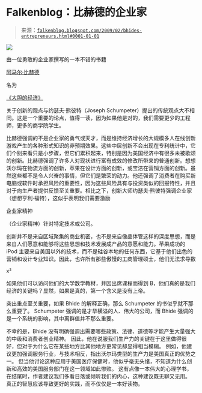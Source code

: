 <!--yml

类别：未分类

日期：2024 年 05 月 12 日 22:20:21

-->

# Falkenblog：比赫德的企业家

> 来源：[`falkenblog.blogspot.com/2009/02/bhides-entrepreneurs.html#0001-01-01`](http://falkenblog.blogspot.com/2009/02/bhides-entrepreneurs.html#0001-01-01)

![](https://blogger.googleusercontent.com/img/b/R29vZ2xl/AVvXsEihEUrk7y2HDdHw3x80P47jSRYI_ZKxE-rjeOF0fJXDjLPFslt-7Bn1IJwzJ5CcslynV-V0dk-YEgBi4LBecs51nrkGIdv6SYTditbjvSkVHZ-0iDkEH88E1E7IOqqa1FXuzUUfhA/s1600-h/bhide.jpg)

由一位勇敢的企业家撰写的一本不错的书籍

[阿马尔·比赫德](http://www.bhide.net/)

名为

[《大胆的经济》](http://www.amazon.com/Venturesome-Economy-Innovation-Prosperity-Connected/dp/0691135177/ref=sr_1_10/105-9052959-7934049?ie=UTF8&s=books&qid=1210329431&sr=1-10#productPromotions)

关于创新的观点与约瑟夫·熊彼特（Joseph Schumpeter）提出的传统观点大不相同。这是一个重要的论点，值得一读，因为如果他是对的，我们需要更少的工程师，更多的商学院学生。

比赫德强调的不是企业家的勇气或天才，而是维持经济增长的大规模多人在线创新游戏产生的各种形式知识的非预期效果。这些中层创新不会出现在专利统计中，它们个别来看只是小步骤，但它们累积起来，特别是因为美国经济中有很多未被歌颂的创新。比赫德强调了许多人对现状进行富有成效的修改所带来的普通创新。想想沃尔玛在物流方面的创新，苹果在设计方面的创新，或宝洁在营销方面的创新。虽然这些都不是令人兴奋的事情，但它们是繁荣的动力。他还强调了消费者在购买新电脑或软件时承担风险的重要性，因为这些风险具有与投资类似的回报特性，并且对于向生产者提供反馈至关重要。相比之下，创新大师约瑟夫·熊彼特强调企业家（想想亨利·福特），这似乎表明我们需要激励

企业家精神

（企业家精神）针对特定技术或公司。

创新并不是来自区域聚集的商业机密，也不是来自像晶体管这样的深度思想，而是来自人们愿意和能够将这些思想和技术发展成产品的意愿和能力。苹果成功的 iPod 主要来自美国以外的技术，而不是硅谷本地的任何东西，它基于他们出色的营销和设计专业知识。因此，也许所有那些傲慢的工商管理硕士，他们无法求导数

x²

如果他们可以访问他们的大学数学教材，并因出席课程而得到 B，他们真的是我们经济的关键吗？显然，如果是真的，第一个含义是没有上帝。

突出重点至关重要，如果 Bhide 的解释正确，那么 Schumpeter 的书似乎就不那么重要了。 Schumpeter 强调的是才华横溢的人、伟大的公司，而 Bhide 强调的是一个系统的影响，其中离群值并不那么重要。

不幸的是，Bhide 没有明确强调出需要哪些政策、法律、道德等才能产生大量强大的中级和消费者创业精神。 因此，他在说服我们生产力的关键在于这里做得很好，但对于为什么它在某些地方比其他地方更常见却显得相当模糊。 例如，他建议更加强调服务行业，与技术相反，指出沃尔玛类型的生产力是美国真正的优势之一。 但当他讨论这种应用于美国医疗保健时，他似乎毫无头绪，不知道为什么创新和高效的美国服务部门在这一领域如此惨败。 这有点像一本伟大的心理学书，在结尾时，作者建议我们多看日落或倾听我们的内心，这种建议既无聊又无用。 真正的智慧应该导致更好的实践，而不仅仅是一本好读物。
